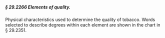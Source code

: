 ##### § 29.2266 Elements of quality. #####

Physical characteristics used to determine the quality of tobacco. Words selected to describe degrees within each element are shown in the chart in § 29.2351.